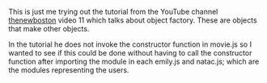 This is just me trying out the tutorial from the YouTube channel [thenewboston](https://www.youtube.com/user/thenewboston) video 11 which talks about object factory. These are objects that make other objects.

In the tutorial he does not invoke the constructor function in movie.js so I wanted to see if this could be done without having to call the constructor function after importing the module in each emily.js and natac.js; which are the modules representing the users.